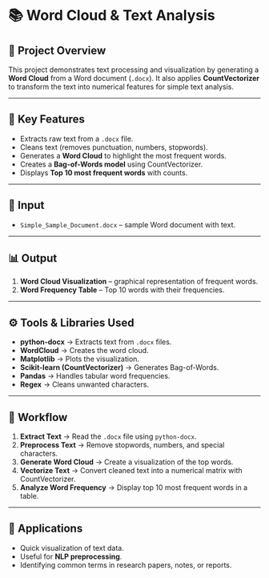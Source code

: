 # 📚 Word Cloud & Text Analysis  

## 📌 Project Overview  
This project demonstrates text processing and visualization by generating a **Word Cloud** from a Word document (`.docx`). It also applies **CountVectorizer** to transform the text into numerical features for simple text analysis.  

---

## 🔑 Key Features  
- Extracts raw text from a `.docx` file.  
- Cleans text (removes punctuation, numbers, stopwords).  
- Generates a **Word Cloud** to highlight the most frequent words.  
- Creates a **Bag-of-Words model** using CountVectorizer.  
- Displays **Top 10 most frequent words** with counts.  

---

## 📂 Input  
- `Simple_Sample_Document.docx` – sample Word document with text.  

---

## 📊 Output  
1. **Word Cloud Visualization** – graphical representation of frequent words.  
2. **Word Frequency Table** – Top 10 words with their frequencies.  

---

## ⚙️ Tools & Libraries Used  
- **python-docx** → Extracts text from `.docx` files.  
- **WordCloud** → Creates the word cloud.  
- **Matplotlib** → Plots the visualization.  
- **Scikit-learn (CountVectorizer)** → Generates Bag-of-Words.  
- **Pandas** → Handles tabular word frequencies.  
- **Regex** → Cleans unwanted characters.  

---

## 🚀 Workflow  
1. **Extract Text** → Read the `.docx` file using `python-docx`.  
2. **Preprocess Text** → Remove stopwords, numbers, and special characters.  
3. **Generate Word Cloud** → Create a visualization of the top words.  
4. **Vectorize Text** → Convert cleaned text into a numerical matrix with CountVectorizer.  
5. **Analyze Word Frequency** → Display top 10 most frequent words in a table.  

---

## 📌 Applications  
- Quick visualization of text data.  
- Useful for **NLP preprocessing**.  
- Identifying common terms in research papers, notes, or reports.  
